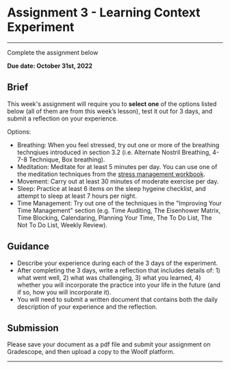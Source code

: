 # Assignment 3 - Learning Context Experiment

---

<aside>

Complete the assignment below

</aside>

**Due date: October 31st, 2022**

## Brief

This week's assignment will require you to **select one** of the options listed below (all of them are from this week’s lesson), test it out for 3 days, and submit a reflection on your experience.

Options:
- Breathing: When you feel stressed, try out one or more of the breathing technqiues introduced in section 3.2 (i.e. Alternate Nostril Breathing, 4-7-8 Technique, Box breathing).
- Meditation: Meditate for at least 5 minutes per day. You can use one of the meditation techniques from the [stress management workbook](https://www.purdue.edu/stepstoleaps/learning-modules/well-being/_docs/Manage-Stress-Workbook.pdf).
- Movement: Carry out at least 30 minutes of moderate exercise per day.
- Sleep: Practice at least 6 items on the sleep hygeine checklist, and attempt to sleep at least 7 hours per night.
- Time Management: Try out one of the techniques in the "Improving Your Time Management" section (e.g. Time Auditing, The Eisenhower Matrix, Time Blocking, Calendaring, Planning Your Time, The To Do List, The Not To Do List, Weekly Review).


## Guidance
- Describe your experience during each of the 3 days of the experiment.
- After completing the 3 days, write a reflection that includes details of: 1) what went well, 2) what was challenging, 3) what you learned, 4) whether you will incorporate the practice into your life in the future (and if so, how you will incorporate it).
- You will need to submit a written document that contains both the daily description of your experience and the reflection. 


## Submission

Please save your document as a pdf file and submit your assignment on Gradescope, and then upload a copy to the Woolf platform.

---
